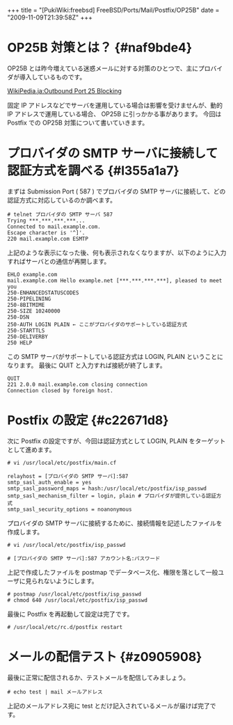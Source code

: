 +++
title = "[PukiWiki:freebsd] FreeBSD/Ports/Mail/Postfix/OP25B"
date = "2009-11-09T21:39:58Z"
+++


# OP25B 対策とは？  {#naf9bde4}
OP25B とは昨今増えている迷惑メールに対する対策のひとつで、主にプロバイダが導入しているものです。

[WikiPedia.ja:Outbound Port 25 Blocking](https://ja.wikipedia.org/wiki/Outbound_Port_25_Blocking "WikiPedia.ja:Outbound Port 25 Blocking")

固定 IP アドレスなどでサーバを運用している場合は影響を受けませんが、動的 IP アドレスで運用している場合、 OP25B に引っかかる事があります。
今回は Postfix での OP25B 対策について書いていきます。

# プロバイダの SMTP サーバに接続して認証方式を調べる  {#l355a1a7}
まずは Submission Port ( 587 ) でプロバイダの SMTP サーバに接続して、どの認証方式に対応しているのか調べます。


```
# telnet プロバイダの SMTP サーバ 587
Trying ***.***.***.***...
Connected to mail.example.com.
Escape character is '^]'.
220 mail.example.com ESMTP
```

上記のような表示になった後、何も表示されなくなりますが、以下のように入力すればサーバとの通信が再開します。


```
EHLO example.com
mail.example.com Hello example.net [***.***.***.***], pleased to meet you
250-ENHANCEDSTATUSCODES
250-PIPELINING
250-8BITMIME
250-SIZE 10240000
250-DSN
250-AUTH LOGIN PLAIN ← ここがプロバイダのサポートしている認証方式
250-STARTTLS
250-DELIVERBY
250 HELP
```

この SMTP サーバがサポートしている認証方式は LOGIN, PLAIN ということになります。
最後に QUIT と入力すれば接続が終了します。


```
QUIT
221 2.0.0 mail.example.com closing connection
Connection closed by foreign host.
```

# Postfix の設定  {#c22671d8}
次に Postfix の設定ですが、今回は認証方式として LOGIN, PLAIN をターゲットとして進めます。


```
# vi /usr/local/etc/postfix/main.cf
```


```
relayhost = [プロバイダの SMTP サーバ]:587
smtp_sasl_auth_enable = yes
smtp_sasl_password_maps = hash:/usr/local/etc/postfix/isp_passwd
smtp_sasl_mechanism_filter = login, plain # プロバイダが提供している認証方式
smtp_sasl_security_options = noanonymous
```

プロバイダの SMTP サーバに接続するために、接続情報を記述したファイルを作成します。


```
# vi /usr/local/etc/postfix/isp_passwd
```


```
# [プロバイダの SMTP サーバ]:587 アカウント名:パスワード
```

上記で作成したファイルを postmap でデータベース化、権限を落として一般ユーザに見られないようにします。


```
# postmap /usr/local/etc/postfix/isp_passwd
# chmod 640 /usr/local/etc/postfix/isp_passwd
```

最後に Postfix を再起動して設定は完了です。


```
# /usr/local/etc/rc.d/postfix restart
```

# メールの配信テスト  {#z0905908}
最後に正常に配信されるか、テストメールを配信してみましょう。


```
# echo test | mail メールアドレス
```

上記のメールアドレス宛に test とだけ記入されているメールが届けば完了です。
